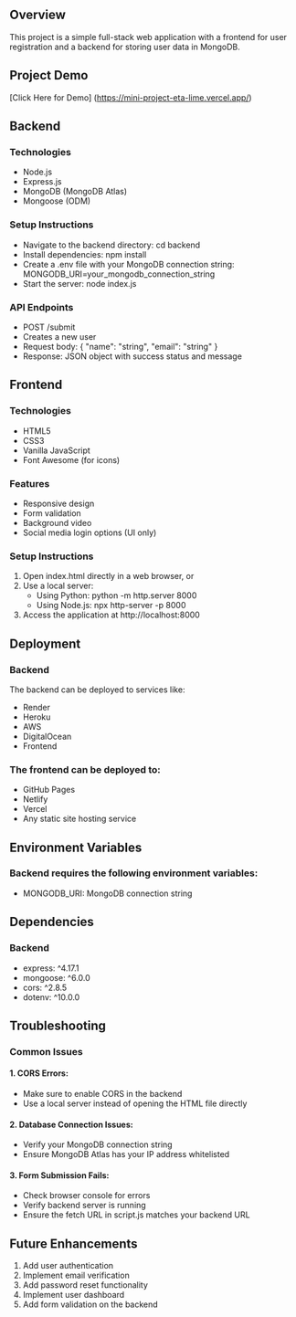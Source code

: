 ## Overview
This project is a simple full-stack web application with a frontend for user registration and a backend for storing user data in MongoDB.

## Project Demo 
 [Click Here for Demo] (https://mini-project-eta-lime.vercel.app/)

## Backend 
### Technologies
- Node.js
- Express.js
- MongoDB (MongoDB Atlas)
- Mongoose (ODM)
### Setup Instructions
- Navigate to the backend directory: cd backend
- Install dependencies: npm install
- Create a .env file with your MongoDB connection string: MONGODB_URI=your_mongodb_connection_string
- Start the server: node index.js
### API Endpoints
- POST /submit
- Creates a new user
- Request body: { "name": "string", "email": "string" }
- Response: JSON object with success status and message


## Frontend 
### Technologies
- HTML5
- CSS3
- Vanilla JavaScript
- Font Awesome (for icons)
### Features
- Responsive design
- Form validation
- Background video
- Social media login options (UI only)
### Setup Instructions
1. Open index.html directly in a web browser, or
2. Use a local server:
   - Using Python: python -m http.server 8000
   - Using Node.js: npx http-server -p 8000
3. Access the application at http://localhost:8000

## Deployment
### Backend
The backend can be deployed to services like:
- Render
- Heroku
- AWS
- DigitalOcean
- Frontend
### The frontend can be deployed to:
- GitHub Pages
- Netlify
- Vercel
- Any static site hosting service

## Environment Variables
### Backend requires the following environment variables:
- MONGODB_URI: MongoDB connection string

## Dependencies
### Backend
- express: ^4.17.1
- mongoose: ^6.0.0
- cors: ^2.8.5
- dotenv: ^10.0.0

## Troubleshooting
### Common Issues
#### 1. CORS Errors:
   - Make sure to enable CORS in the backend
   - Use a local server instead of opening the HTML file directly
#### 2. Database Connection Issues:
   - Verify your MongoDB connection string
   - Ensure MongoDB Atlas has your IP address whitelisted
#### 3. Form Submission Fails:
   - Check browser console for errors
   - Verify backend server is running
   - Ensure the fetch URL in script.js matches your backend URL

## Future Enhancements
1. Add user authentication
2. Implement email verification
3. Add password reset functionality
4. Implement user dashboard
5. Add form validation on the backend
